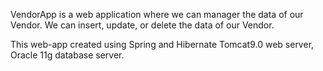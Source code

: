VendorApp is a web application where we can manager the data of our Vendor.
We can insert, update, or delete the data of our Vendor.

This web-app created using Spring and Hibernate
Tomcat9.0 web server, Oracle 11g database server.
